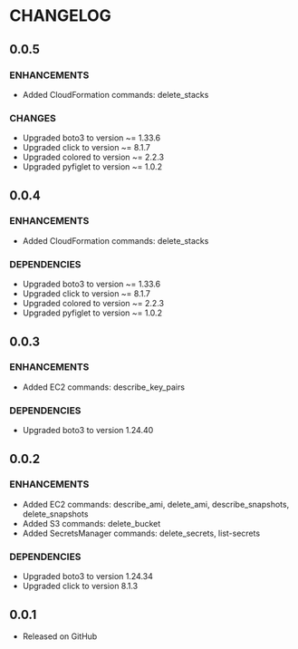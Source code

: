 # CHANGELOG

0.0.5
-----
### ENHANCEMENTS
- Added CloudFormation commands: delete_stacks

### CHANGES
- Upgraded boto3 to version ~= 1.33.6
- Upgraded click to version ~= 8.1.7
- Upgraded colored  to version ~= 2.2.3
- Upgraded pyfiglet to version ~= 1.0.2

0.0.4
-----
### ENHANCEMENTS
- Added CloudFormation commands: delete_stacks

### DEPENDENCIES
- Upgraded boto3 to version ~= 1.33.6
- Upgraded click to version ~= 8.1.7
- Upgraded colored  to version ~= 2.2.3
- Upgraded pyfiglet to version ~= 1.0.2

0.0.3
-----
### ENHANCEMENTS
- Added EC2 commands: describe_key_pairs

### DEPENDENCIES
- Upgraded boto3 to version 1.24.40

0.0.2
-----
### ENHANCEMENTS
- Added EC2 commands: describe_ami, delete_ami, describe_snapshots, delete_snapshots
- Added S3 commands: delete_bucket
- Added SecretsManager commands: delete_secrets, list-secrets

### DEPENDENCIES
- Upgraded boto3 to version 1.24.34
- Upgraded click to version 8.1.3

0.0.1
-----

- Released on GitHub
